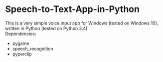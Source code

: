 # Speech-to-Text-App-in-Python
This is a very simple voice input app for Windows (tested on Windows 10), written in Python (tested on Python 3.4)  
Dependencies:   
  - pygame 
  - speech_recognition 
  - pyperclip 
